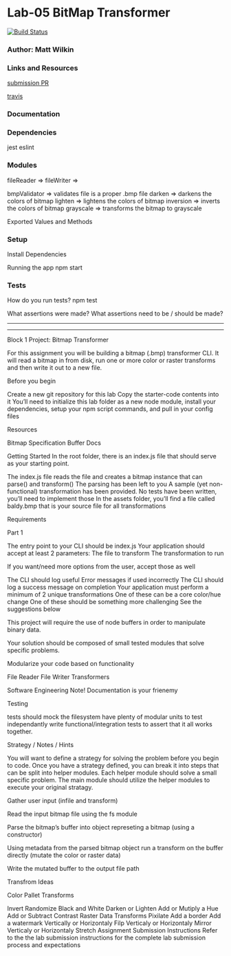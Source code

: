 # Lab-05 BitMap Transformer

[![Build Status](https://www.travis-ci.com/mwilkin-401-advanced-javascript/lab-04.svg?branch=master)](https://www.travis-ci.com/mwilkin-401-advanced-javascript/lab-05)

### Author: Matt Wilkin

### Links and Resources
[submission PR](https://github.com/mwilkin-401-advanced-javascript/lab-05/pull/1)

[travis](https://www.travis-ci.com/mwilkin-401-advanced-javascript/lab-05)

### Documentation

### Dependencies
jest
eslint

### Modules

fileReader => 
fileWriter => 

bmpValidator => validates file is a proper .bmp file
darken => darkens the colors of bitmap
lighten => lightens the colors of bitmap
inversion => inverts the colors of bitmap
grayscale => transforms the bitmap to grayscale

Exported Values and Methods


### Setup

Install Dependencies

Running the app
npm start

### Tests

How do you run tests?
npm test

What assertions were made?
What assertions need to be / should be made?

_________________
_________________

Block 1 Project: Bitmap Transformer

For this assignment you will be building a bitmap (.bmp) transformer CLI. It will read a bitmap in from disk, run one or more color or raster transforms and then write it out to a new file.

Before you begin

Create a new git repository for this lab
Copy the starter-code contents into it
You’ll need to initialize this lab folder as a new node module, install your dependencies, setup your npm script commands, and pull in your config files

Resources

Bitmap Specification
Buffer Docs

Getting Started
In the root folder, there is an index.js file that should serve as your starting point.

The index.js file reads the file and creates a bitmap instance that can parse() and transform()
The parsing has been left to you
A sample (yet non-functional) transformation has been provided.
No tests have been written, you’ll need to implement those
In the assets folder, you’ll find a file called baldy.bmp that is your source file for all transformations

Requirements

Part 1

The entry point to your CLI should be index.js
Your application should accept at least 2 parameters:
The file to transform
The transformation to run

If you want/need more options from the user, accept those as well

The CLI should log useful Error messages if used incorrectly
The CLI should log a success message on completion
Your application must perform a minimum of 2 unique transformations
One of these can be a core color/hue change
One of these should be something more challenging
See the suggestions below

This project will require the use of node buffers in order to manipulate binary data.

Your solution should be composed of small tested modules that solve specific problems.

Modularize your code based on functionality

File Reader
File Writer
Transformers

Software Engineering Note! Documentation is your frienemy

Testing

tests should mock the filesystem
have plenty of modular units to test independantly
write functional/integration tests to assert that it all works together.

Strategy / Notes / Hints

You will want to define a strategy for solving the problem before you begin to code. Once you have a strategy defined, you can break it into steps that can be split into helper modules. Each helper module should solve a small specific problem. The main module should utilize the helper modules to execute your original stratagy.

Gather user input (infile and transform)

Read the input bitmap file using the fs module

Parse the bitmap’s buffer into object represeting a bitmap (using a constructor)

Using metadata from the parsed bitmap object run a transform on the buffer directly (mutate the color or raster data)

Write the mutated buffer to the output file path

Transfrom Ideas

Color Pallet Transforms

Invert
Randomize
Black and White
Darken or Lighten
Add or Mutiply a Hue
Add or Subtract Contrast
Raster Data Transforms
Pixilate
Add a border
Add a watermark
Vertically or Horizontaly Filp
Verticaly or Horizontaly Mirror
Verticaly or Horizontaly Stretch
Assignment Submission Instructions
Refer to the the lab submission instructions for the complete lab submission process and expectations